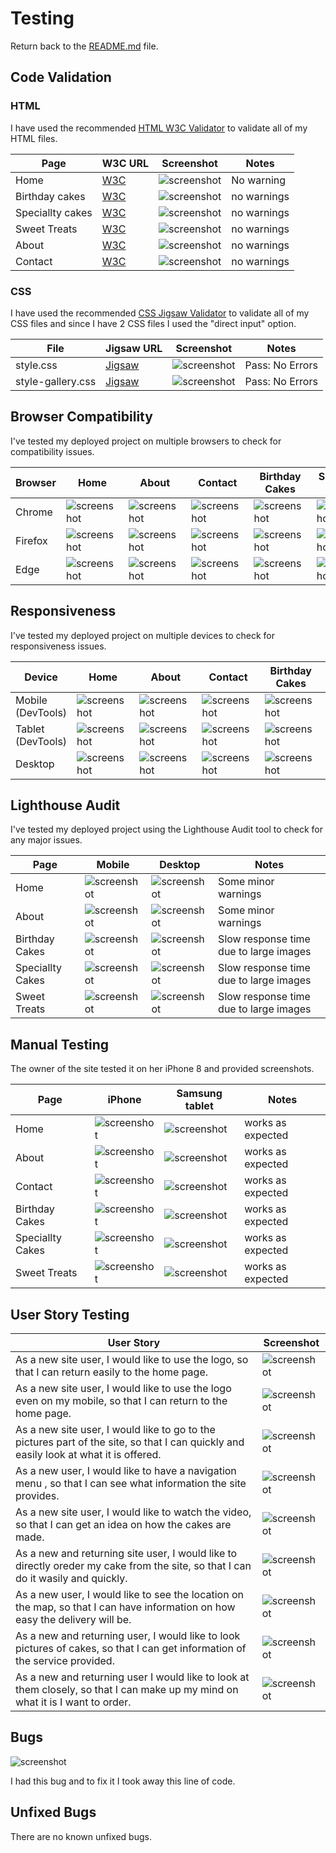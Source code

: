 # Testing

Return back to the [README.md](README.md) file.

## Code Validation

### HTML

I have used the recommended [HTML W3C Validator](https://validator.w3.org) to validate all of my HTML files.


| Page | W3C URL | Screenshot | Notes |
| --- | --- | --- | --- |
| Home | [W3C](https://validator.w3.org/nu/?doc=https%3A%2F%2FEfthymiaKakoulidou.github.io%2Fcakes-by-kg%2Findex.html) | ![screenshot](documentation/html-validation-home.JPG) | No warning |
| Birthday cakes | [W3C](https://validator.w3.org/nu/?doc=https%3A%2F%2FEfthymiaKakoulidou.github.io%2Fcakes-by-kg%2Fbirthday-cakes.html) | ![screenshot](documentation/html-validation-birthday-cakes.JPG) | no warnings|
| Speciallty cakes | [W3C](https://validator.w3.org/nu/?doc=https%3A%2F%2FEfthymiaKakoulidou.github.io%2Fcakes-by-kg%2Fspeciallty-cakes.html) | ![screenshot](documentation/html-validation-birthday-cakes.JPG) | no warnings|
| Sweet Treats | [W3C](https://validator.w3.org/nu/?doc=https%3A%2F%2FEfthymiaKakoulidou.github.io%2Fcakes-by-kg%2Fsweet-treats.html) | ![screenshot](documentation/html-validation-birthday-cakes.JPG) | no warnings|
| About | [W3C](https://validator.w3.org/nu/?doc=https%3A%2F%2FEfthymiaKakoulidou.github.io%2Fcakes-by-kg%2Fabout.html) | ![screenshot](documentation/html-validation-birthday-cakes.JPG) | no warnings|
| Contact | [W3C](https://validator.w3.org/nu/?doc=https%3A%2F%2FEfthymiaKakoulidou.github.io%2Fcakes-by-kg%2Fcontact.html) | ![screenshot](documentation/html-validation-contact.JPG) | no warnings |

### CSS

I have used the recommended [CSS Jigsaw Validator](https://jigsaw.w3.org/css-validator) to validate all of my CSS files and since I have 2 CSS files I used the "direct input" option.

| File | Jigsaw URL | Screenshot | Notes |
| --- | --- | --- | --- |
| style.css | [Jigsaw](https://jigsaw.w3.org/css-validator/validator?uri=https%3A%2F%2FEfthymiaKakoulidou.github.io%2Fcakes-by-kg) | ![screenshot](documentation/css-validation-style.JPG) | Pass: No Errors |
| style-gallery.css | [Jigsaw](https://jigsaw.w3.org/css-validator/validator?uri=https%3A%2F%2FEfthymiaKakoulidou.github.io%2Fcakes-by-kg) | ![screenshot](documentation/css-validation-style.JPG) | Pass: No Errors |


## Browser Compatibility

I've tested my deployed project on multiple browsers to check for compatibility issues.

| Browser | Home | About | Contact | Birthday Cakes | Speciallty Cakes | Sweet Treats |
| --- | --- | --- | --- | --- | --- | --- |
| Chrome | ![screenshot](documentation/browser-chrome-home.JPG) | ![screenshot](documentation/browser-chrome-about.JPG) | ![screenshot](documentation/browser-chrome-contact.JPG) | ![screenshot](documentation/browser-chrome-birthday-cakes.JPG)| ![screenshot](documentation/browser-chrome-speciallty-cakes.JPG) | ![screenshot](documentation/browser-chrome-sweet-treats.JPG) | Works as expected |
| Firefox | ![screenshot](documentation/browser-firefox-home.JPG) | ![screenshot](documentation/browser-firefox-about.JPG) | ![screenshot](documentation/browser-firefox-contact.JPG) | ![screenshot](documentation/browser-firefox-birthday-cakes.JPG) | ![screenshot](documentation/browser-firefox-speciallty-cakes.JPG) | ![screenshot](documentation/browser-firefox-sweet-treats.JPG) | Works as expected |
| Edge | ![screenshot](documentation/browser-edge-home.JPG) | ![screenshot](documentation/browser-edge-about.JPG) | ![screenshot](documentation/browser-edge-contact.JPG) | ![screenshot](documentation/browser-edge-birthday-cakes.JPG) | ![screenshot](documentation/browser-edge-speciallty-cakes.JPG) | ![screenshot](documentation/browser-edge-sweet-treats.JPG) | Works as expected |


## Responsiveness

I've tested my deployed project on multiple devices to check for responsiveness issues.

| Device | Home | About | Contact | Birthday Cakes | Speciallty Cakes | Sweet Treats |
| --- | --- | --- | --- | --- | --- | --- |
| Mobile (DevTools) | ![screenshot](documentation/responsive-mobile-home.JPG) | ![screenshot](documentation/responsive-mobile-about.JPG) | ![screenshot](documentation/responsive-mobile-contact.JPG) | ![screenshot](documentation/responsive-mobile-birthday-cakes.JPG) | ![screenshot](documentation/responsive-mobile-speciallty-cakes.JPG) | ![screenshot](documentation/responsive-mobile-sweet-treats.JPG) | Works as expected |
| Tablet (DevTools) | ![screenshot](documentation/responsive-tablet-home.JPG) | ![screenshot](documentation/responsive-tablet-about.JPG) | ![screenshot](documentation/responsive-tablet-contact.JPG) | ![screenshot](documentation/responsive-tablet-birthday-cakes.JPG) | ![screenshot](documentation/responsive-tablet-speciallty-cakes.JPG) | ![screenshot](documentation/responsive-tablet-sweet-treats.JPG) | Works as expected |
| Desktop | ![screenshot](documentation/responsive-desktop-home.JPG) | ![screenshot](documentation/responsive-desktop-about.JPG) | ![screenshot](documentation/responsive-desktop-contact.JPG) | ![screenshot](documentation/responsive-desktop-birthday-cakes.JPG) | ![screenshot](documentation/responsive-desktop-speciallty-cakes.JPG) | ![screenshot](documentation/responsive-desktop-sweet-treats.JPG) | Works as expected |


## Lighthouse Audit


I've tested my deployed project using the Lighthouse Audit tool to check for any major issues.

| Page | Mobile | Desktop | Notes |
| --- | --- | --- | --- |
| Home | ![screenshot](documentation/lighthouse-home-mobile.JPG) | ![screenshot](documentation/lighthouse-home-desktop.JPG) | Some minor warnings |
| About | ![screenshot](documentation/lighthouse-about-mobile.JPG) | ![screenshot](documentation/lighthouse-about-desktop.JPG) | Some minor warnings |
| Birthday Cakes | ![screenshot](documentation/lighthouse-birthday-cakes-mobile.JPG) | ![screenshot](documentation/lighthouse-birthday-cakes-desktop.JPG) | Slow response time due to large images |
| Speciallty Cakes | ![screenshot](documentation/lighthouse-speciallty-cakes-mobile.JPG) | ![screenshot](documentation/lighthouse-speciallty-cakes-desktop.JPG) | Slow response time due to large images |
| Sweet Treats | ![screenshot](documentation/lighthouse-sweet-treats-mobile.JPG) | ![screenshot](documentation/lighthouse-sweet-treats-desktop.JPG) | Slow response time due to large images |


## Manual Testing

The owner of the site tested it on her iPhone 8 and provided screenshots.

| Page | iPhone | Samsung tablet | Notes |
| --- | --- | --- | --- |
| Home | ![screenshot](documentation/kg-home.JPG) | ![screenshot](documentation/efi-home) | works as expected |
| About | ![screenshot](documentation/kg-about.JPG) | ![screenshot](documentation/efi-about) | works as expected |
| Contact | ![screenshot](documentation/kg-contact.JPG) | ![screenshot](documentation/efi-contact) | works as expected |
| Birthday Cakes | ![screenshot](documentation/kg-birthday-cakes.JPG) | ![screenshot](documentation/efi-birthday-cakes) | works as expected |
| Speciallty Cakes | ![screenshot](documentation/kg-speciallty-cakes.JPG) | ![screenshot](documentation/efi-speciallty-cakes) | works as expected |
| Sweet Treats | ![screenshot](documentation/kg-sweet-treats.JPG) | ![screenshot](documentation/efi-sweet-treats) | works as expected |

## User Story Testing


| User Story | Screenshot |
| --- | --- |
| As a new site user, I would like to use the logo, so that I can return easily to the home page. | ![screenshot](documentation/feature01.JPG) |
| As a new site user, I would like to use the logo even on my mobile, so that I can return to the home page. | ![screenshot](documentation/feature02.JPG) |
| As a new site user, I would like to go to the pictures part of the site, so that I can quickly and easily look at what it is offered. | ![screenshot](documentation/feature03.JPG) |
| As a new user, I would like to have a navigation menu , so that I can see what information the site provides. | ![screenshot](documentation/feature04.JPG) |
| As a new site user, I would like to watch the video, so that I can get an idea on how the cakes are made. | ![screenshot](documentation/feature05.JPG) |
| As a new and returning site user, I would like to directly oreder my cake from the site, so that I can do it wasily and quickly. | ![screenshot](documentation/feature06.JPG) |
| As a new user, I would like to see the location on the map, so that I can have information on how easy the delivery will be. | ![screenshot](documentation/feature07.JPG) |
| As a new and returning user, I would like to look pictures of cakes, so that I can get information of the service provided. | ![screenshot](documentation/feature08.JPG) |
| As a new and returning user I would like to look at them closely, so that I can make up my mind on what it is I want to order. | ![screenshot](documentation/feature09.JPG) |

## Bugs

![screenshot](documentation/bug.JPG)

I had this bug and to fix it I took away this line of code.


## Unfixed Bugs

There are no known unfixed bugs.
 